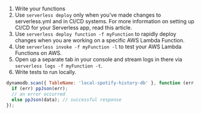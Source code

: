 1. Write your functions
2. Use `serverless deploy` only when you've made changes to serverless.yml and in CI/CD systems. For more information on setting up CI/CD for your Serverless app, read this article.
3. Use `serverless deploy function -f myFunction` to rapidly deploy changes when you are working on a specific AWS Lambda Function.
4. Use `serverless invoke -f myFunction -l` to test your AWS Lambda Functions on AWS.
5. Open up a separate tab in your console and stream logs in there via `serverless logs -f myFunction -t`.
6. Write tests to run locally.

```js
dynamodb.scan({ TableName: 'local-spotify-history-db' }, function (err, data) {
  if (err) ppJson(err);
  // an error occurred
  else ppJson(data); // successful response
});
```
